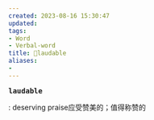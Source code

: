 ```yaml
---
created: 2023-08-16 15:30:47
updated: 
tags: 
- Word
- Verbal-word
title: 🚩laudable
aliases:
- 
---
```


<pre><strong>laudable</strong></pre>
: deserving praise应受赞美的；值得称赞的